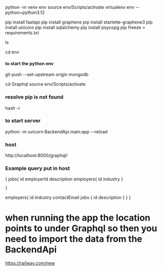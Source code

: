 python -m venv env
source env/Scripts/activate
virtualenv env --python=python3.12

pip install fastapi
pip install graphene
pip install starlette-graphene3
pip install unicorn
pip install sqlalchemy
pip install psycopg
pip freeze > requirements.txt

ls

cd env
#### to start the python env
git push --set-upstream origin mongodb

cd Graphql
source env/Scripts/activate

### resolve pip is not found
hash -r

### to start server
python -m uvicorn BackendApi.main:app --reload


### host
http://localhost:8000/graphql/

### Example query put in host

{
    jobs{
        id
    employerId
    description
    employers{
        id
        industry
    }

    }
employers{
    id
    industry
    contactEmail
    jobs {
        id
        description
    }
}
}


# when running the app the location points to under Graphql so then you need to import the data from the BackendApi
https://railway.com/new
